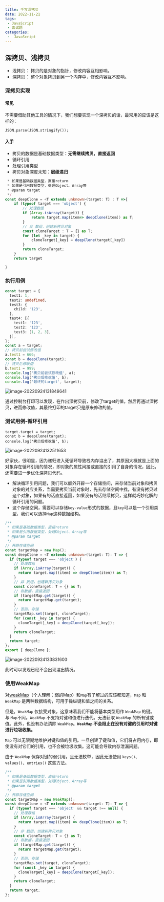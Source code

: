 ```yaml
---
title: 手写深拷贝
date: 2022-11-21
tags:
 - JavaScript
 - 面试题
categories:
 -  JavaScript
---
```


<Boxx/>

## 深拷贝、浅拷贝

- 浅拷贝： 拷贝的是对象的指针，修改内容互相影响。
- 深拷贝： 整个对象拷贝到另一个内存中，修改内容互不影响。

### 深拷贝实现

#### 常见

不需要借助其他工具的情况下，我们想要实现一个深拷贝的话，最常用的应该是这样的：

```
JSON.parse(JSON.stringify());
```

#### 入手

- 拷贝的数据是基础数据类型：**无需继续拷贝，直接返回**
- 循环引用
- 处理引用类型
- 拷贝对象深度未知：**层级递归**

```typescript
 * 如果是基础数据类型，直接return
 * 如果是引用数据类型，处理Object、Array等
 * @param target
 */
const deepClone = <T extends unknown>(target: T) : T =>{
    if (typeof target === 'object') {
        // 处理数组
        if (Array.isArray(target)) {
            return target.map(item=> deepClone(item)) as T;
        }
        // 非 数组，创建新拷贝对象
        const cloneTarget : T = {} as T;
        for (let _key in target) {
            cloneTarget[_key] = deepClone(target[_key])
        }
        return cloneTarget;
    }
    return target

}

```

### 执行用例

```typescript
const target = {
  test1: 1,
  test2: undefined,
  test3: {
    child: '123',
  },
  test4: [{
    test1: '123',
    test2: '123',
    test3: [1, 2, 3],
  }],
};
const a = target;
// 拷贝前尝试修改值
a.test1 = 666;
const b = deepClone(target);
// 拷贝后修改值
b.test1 = 999;
console.log('拷贝前尝试修改值', a);
console.log('拷贝后修改值', b);
console.log('最终的target', target);
```

![image-20220924131849641](https://c-typora.oss-cn-guangzhou.aliyuncs.com/c-typora/image-20220924131849641.png)

通过控制台打印可以发现，在作出深拷贝前，修改了target的值，然后再通过深拷贝，进而修改值，其最终打印的target只是原来修改的值。

### 测试用例-循环引用

```
target.target = target;
const b = deepClone(target);
console.log('拷贝后修改值', b);
```

![image-20220924132511653](https://c-typora.oss-cn-guangzhou.aliyuncs.com/c-typora/image-20220924132511653.png)

好家伙，很明显，因为递归进入死循环导致栈内存溢出了，其原因大概就是上面的对象存在循环引用的情况，即对象的属性间接或直接的引用了自身的情况，因此，还需要进一步优化深拷贝代码。

- 解决循环引用问题，我们可以额外开辟一个存储空间，来存储当前对象和拷贝对象的对应关系，当需要拷贝当前对象时，先去存储空间中找，有没有拷贝过这个对象，如果有的话直接返回，如果没有的话继续拷贝，这样就巧妙化解的循环引用的问题。
- 这个存储空间，需要可以存储`key-value`形式的数据，且`key`可以是一个引用类型，我们可以选择`Map`这种数据结构。



```typescript
/**
 * 如果是基础数据类型，直接return
 * 如果是引用数据类型，处理Object、Array等
 * @param target
 */
// 开辟存储空间
const targetMap = new Map();
const deepClone = <T extends unknown>(target: T): T => {
  if (typeof target === 'object') {
    // 处理数组
    if (Array.isArray(target)) {
      return target.map((item) => deepClone(item)) as T;
    }
    // 非 数组，创建新拷贝对象
    const cloneTarget: T = {} as T;
    // 有数据，直接返回
    if (targetMap.get(target)) {
      return targetMap.get(target);
    }
    // 否则，存储
    targetMap.set(target, cloneTarget);
    for (const _key in target) {
      cloneTarget[_key] = deepClone(target[_key]);
    }
    return cloneTarget;
  }
  return target;
};
export { deepClone };

```

![image-20220924133831600](https://c-typora.oss-cn-guangzhou.aliyuncs.com/c-typora/image-20220924133831600.png)

此时可以发现已经不会出现溢出情况。

### 使用WeakMap

对[weakMap](https://developer.mozilla.org/en-US/docs/Web/JavaScript/Reference/Global_Objects/WeakMap)（个人理解：弱的Map）和`Map`有了解过的应该都知道，`Map` 和 `WeakMap` 是两种数据结构，可用于操纵键和值之间的关系。

但是，`WeakMap` 仅接受对象。这意味着我们不能将基本类型用作 `WeakMap` 的键。与 `Map`不同，`WeakMap` 不支持对键和值进行迭代。无法获取 `WeakMap` 的所有键或值。此外，也没有办法清除 `WeakMap`。**`WeakMap` 不会阻止在没有对键的引用时对键进行垃圾收集。**

`Map` 可以无限期地维护对键和值的引用。一旦创建了键和值，它们将占用内存，即使没有对它们的引用，也不会被垃圾收集。这可能会导致内存泄漏问题。

由于 `WeakMap` 保存对键的弱引用，且无法枚举，因此无法使用 `keys()`、`values()`、`entries()` 这些方法。

```typescript
/**
 * 如果是基础数据类型，直接return
 * 如果是引用数据类型，处理Object、Array等
 * @param target
 */
// 开辟存储空间
const targetMap = new WeakMap();
const deepClone = <T extends unknown>(target: T): T => {
  if (typeof target === 'object' && target !== null) {
    // 处理数组
    if (Array.isArray(target)) {
      return target.map((item) => deepClone(item)) as T;
    }
    // 非 数组，创建新拷贝对象
    const cloneTarget: T = {} as T;
    // 有数据，直接返回
    if (targetMap.get(target)) {
      return targetMap.get(target);
    }
    // 否则，存储
    targetMap.set(target, cloneTarget);
    for (const _key in target) {
      cloneTarget[_key] = deepClone(target[_key]);
    }
    return cloneTarget;
  }
  return target;
};

```

